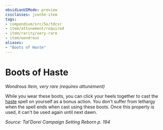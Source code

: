 ```yaml
---
obsidianUIMode: preview
cssclasses: json5e-item
tags:
- compendium/src/5e/tdcsr
- item/attunement/required
- item/rarity/very-rare
- item/wondrous
aliases: 
- "Boots of Haste"
---
```

# Boots of Haste
*Wondrous Item, very rare (requires attunement)*  


While you wear these boots, you can click your heels together to cast the [haste](/Systems/5e/spells/haste.md) spell on yourself as a bonus action. You don't suffer from lethargy when the spell ends when cast using these boots. Once this property is used, it can't be used again until next dawn.

*Source: Tal'Dorei Campaign Setting Reborn p. 194*